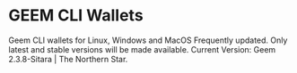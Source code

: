 # GEEM CLI Wallets
Geem CLI wallets for Linux, Windows and MacOS
Frequently updated. Only latest and stable versions will be made available.
Current Version: Geem 2.3.8-Sitara | The Northern Star.
